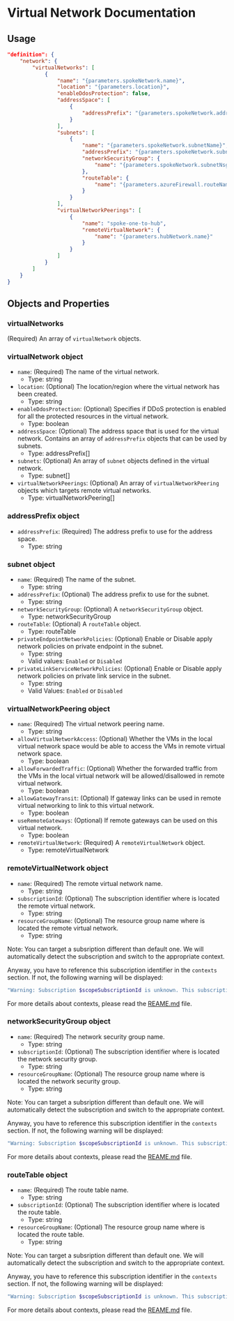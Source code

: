 # Virtual Network Documentation

## Usage

```json
"definition": {
    "network": {
        "virtualNetworks": [
            {
                "name": "{parameters.spokeNetwork.name}",
                "location": "{parameters.location}",
                "enableDdosProtection": false,
                "addressSpace": [
                    {
                        "addressPrefix": "{parameters.spokeNetwork.addressPrefix}"
                    }
                ],
                "subnets": [
                    {
                        "name": "{parameters.spokeNetwork.subnetName}",
                        "addressPrefix": "{parameters.spokeNetwork.subnetPrefix}",
                        "networkSecurityGroup": {
                            "name": "{parameters.spokeNetwork.subnetNsgName}"
                        },
                        "routeTable": {
                            "name": "{parameters.azureFirewall.routeName}"
                        }
                    }
                ],
                "virtualNetworkPeerings": [
                    {
                        "name": "spoke-one-to-hub",
                        "remoteVirtualNetwork": {
                            "name": "{parameters.hubNetwork.name}"
                        }
                    }
                ]
            }
        ]
    }
}
```

## Objects and Properties

### virtualNetworks

(Required) An array of `virtualNetwork` objects.

### virtualNetwork object

- `name`: (Required) The name of the virtual network.
  - Type: string
- `location`: (Optional) The location/region where the virtual network has been created.
  - Type: string
- `enableDdosProtection`: (Optional) Specifies if DDoS protection is enabled for all the protected resources in the virtual network.
  - Type: boolean
- `addressSpace`: (Optional) The address space that is used for the virtual network. Contains an array of `addressPrefix` objects that can be used by subnets.
  - Type: addressPrefix[]
- `subnets`: (Optional) An array of `subnet` objects defined in the virtual network.
  - Type: subnet[]
- `virtualNetworkPeerings`: (Optional) An array of `virtualNetworkPeering` objects which targets remote virtual networks.
  - Type: virtualNetworkPeering[]

### addressPrefix object

- `addressPrefix`: (Required) The address prefix to use for the address space.
  - Type: string

### subnet object

- `name`: (Required) The name of the subnet.
  - Type: string
- `addressPrefix`: (Optional) The address prefix to use for the subnet.
  - Type: string
- `networkSecurityGroup`: (Optional) A `networkSecurityGroup` object.
  - Type: networkSecurityGroup
- `routeTable`: (Optional) A `routeTable` object.
  - Type: routeTable
- `privateEndpointNetworkPolicies`: (Optional) Enable or Disable apply network policies on private endpoint in the subnet.
  - Type: string
  - Valid values: `Enabled` or `Disabled`
- `privateLinkServiceNetworkPolicies`: (Optional) Enable or Disable apply network policies on private link service in the subnet.
  - Type: string
  - Valid Values: `Enabled` or `Disabled`

### virtualNetworkPeering object

- `name`: (Required) The virtual network peering name.
  - Type: string
- `allowVirtualNetworkAccess`: (Optional) Whether the VMs in the local virtual network space would be able to access the VMs in remote virtual network space.
  - Type: boolean
- `allowForwardedTraffic`: (Optional) Whether the forwarded traffic from the VMs in the local virtual network will be allowed/disallowed in remote virtual network.
  - Type: boolean
- `allowGatewayTransit`: (Optional) If gateway links can be used in remote virtual networking to link to this virtual network.
  - Type: boolean
- `useRemoteGateways`: (Optional) If remote gateways can be used on this virtual network.
  - Type: boolean
- `remoteVirtualNetwork`: (Required) A `remoteVirtualNetwork` object.
  - Type: remoteVirtualNetwork

### remoteVirtualNetwork object

- `name`: (Required) The remote virtual network name.
  - Type: string
- `subscriptionId`: (Optional) The subscription identifier where is located the remote virtual network.
  - Type: string
- `resourceGroupName`: (Optional) The resource group name where is located the remote virtual network.
  - Type: string

Note: You can target a subsription different than default one. We will automatically detect the subscription and switch to the appropriate context.

Anyway, you have to reference this subscription identifier in the `contexts` section. If not, the following warning will be displayed:

```powershell
"Warning: Subscription $scopeSubscriptionId is unknown. This subscription should be referenced in contexts."
```

For more details about contexts, please read the [REAME.md](../../../README.md) file.

### networkSecurityGroup object

- `name`: (Required) The network security group name.
  - Type: string
- `subscriptionId`: (Optional) The subscription identifier where is located the network security group.
  - Type: string
- `resourceGroupName`: (Optional) The resource group name where is located the network security group.
  - Type: string

Note: You can target a subsription different than default one. We will automatically detect the subscription and switch to the appropriate context.

Anyway, you have to reference this subscription identifier in the `contexts` section. If not, the following warning will be displayed:

```powershell
"Warning: Subscription $scopeSubscriptionId is unknown. This subscription should be referenced in contexts."
```

For more details about contexts, please read the [REAME.md](../../../README.md) file.

### routeTable object

- `name`: (Required) The route table name.
  - Type: string
- `subscriptionId`: (Optional) The subscription identifier where is located the route table.
  - Type: string
- `resourceGroupName`: (Optional) The resource group name where is located the route table.
  - Type: string

Note: You can target a subsription different than default one. We will automatically detect the subscription and switch to the appropriate context.

Anyway, you have to reference this subscription identifier in the `contexts` section. If not, the following warning will be displayed:

```powershell
"Warning: Subscription $scopeSubscriptionId is unknown. This subscription should be referenced in contexts."
```

For more details about contexts, please read the [REAME.md](../../../README.md) file.
